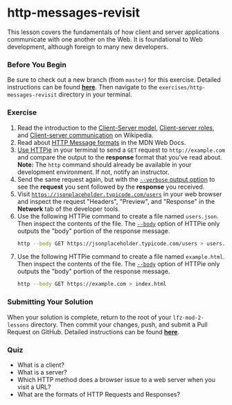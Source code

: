 # http-messages-revisit

This lesson covers the fundamentals of how client and server applications communicate with one another on the Web. It is foundational to Web development, although foreign to many new developers.

### Before You Begin

Be sure to check out a new branch (from `master`) for this exercise. Detailed instructions can be found [**here**](../../guides/before-each-exercise.md). Then navigate to the `exercises/http-messages-revisit` directory in your terminal.

### Exercise

1. Read the introduction to the [Client-Server model](https://en.wikipedia.org/wiki/Client%E2%80%93server_model), [Client-server roles](https://en.wikipedia.org/wiki/Client%E2%80%93server_model#Client_and_server_role), and [Client-server communication](https://en.wikipedia.org/wiki/Client%E2%80%93server_model#Client_and_server_communication) on Wikipedia.
1. Read about [HTTP Message formats](https://developer.mozilla.org/en-US/docs/Web/HTTP/Messages) in the MDN Web Docs.
1. [Use HTTPie](https://httpie.org/doc#usage) in your terminal to send a `GET` request to `http://example.com` and compare the output to the **response** format that you've read about. **Note:** The `http` command should already be available in your development environment. If not, notify an instructor.
1. Send the same request again, but with the [`--verbose` output option](https://httpie.org/doc#output-options) to see the **request** you sent followed by the **response** you received.
1. Visit [`https://jsonplaceholder.typicode.com/users`](https://jsonplaceholder.typicode.com/users) in your web browser and inspect the request "Headers", "Preview", and "Response" in the **Network** tab of the developer tools.
1. Use the following HTTPie command to create a file named `users.json`. Then inspect the contents of the file. The [`--body`](https://httpie.org/doc#output-options) option of HTTPie only outputs the "body" portion of the response message.
    ```bash
    http --body GET https://jsonplaceholder.typicode.com/users > users.json
    ```
1. Use the following HTTPie command to create a file named `example.html`. Then inspect the contents of the file. The [`--body`](https://httpie.org/doc#output-options) option of HTTPie only outputs the "body" portion of the response message.
    ```bash
    http --body GET https://example.com > index.html
    ```

### Submitting Your Solution

When your solution is complete, return to the root of your `lfz-mod-2-lessons` directory. Then commit your changes, push, and submit a Pull Request on GitHub. Detailed instructions can be found [**here**](../../guides/after-each-exercise.md).

### Quiz

- What is a client?
- What is a server?
- Which HTTP method does a browser issue to a web server when you visit a URL?
- What are the formats of HTTP Requests and Responses?

